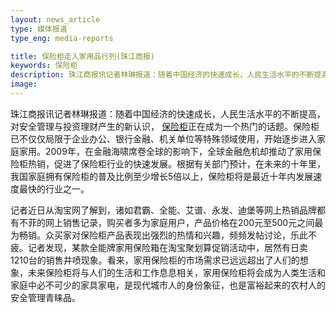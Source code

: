 ```yaml
---
layout: news_article
type: 媒体报道
type_eng: media-reports

title: 保险柜走入家用品行列(珠江商报)
keywords: 保险柜
description: 珠江商报讯记者林琳报道：随着中国经济的快速成长，人民生活水平的不断提高，对安全管理与投资理财产生的新认识，保险柜正在成为一个热门的话题。保险柜已不仅仅局限于企业办
image: 
---
```

珠江商报讯记者林琳报道：随着中国经济的快速成长，人民生活水平的不断提高，对安全管理与投资理财产生的新认识， [保险柜](http://www.qnn.com.cn/)正在成为一个热门的话题。保险柜已不仅仅局限于企业办公、银行金融、机关单位等特殊领域使用，开始逐步进入家庭家用。2009年，在金融海啸席卷全球的影响下，全球金融危机却推动了家用保险柜热销，促进了保险柜行业的快速发展。根据有关部门预计，在未来的十年里，我国家庭拥有保险柜的普及比例至少增长5倍以上，保险柜将是最近十年内发展速度最快的行业之一。

记者近日从淘宝网了解到，诸如君霸、全能、艾谱、永发、迪堡等网上热销品牌都有不菲的网上销售记录，购买者多为家庭用户，产品价格在200元至500元之间最为畅销。众买家对保险柜产品表现出强烈的热情和兴趣，频频发帖讨论，乐此不疲。记者发现，某款全能牌家用保险箱在淘宝聚划算促销活动中，居然有日卖1210台的销售井喷现象。看来，家用保险柜的市场需求已远远超出了人们的想象，未来保险柜将与人们的生活和工作息息相关，家用保险柜将会成为人类生活和家庭中必不可少的家具家电，是现代城市人的身份象征，也是富裕起来的农村人的安全管理青睐品。

